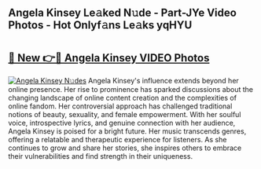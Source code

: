 ## Angela Kinsey Le𝚊ked N𝚞de - Part-JYe Video Photos - Hot Onlyf𝚊ns Le𝚊ks yqHYU

# <h2><a href="http://ac39080.deff.icu/?id=Angela+Kinsey">🔗 New 👉🔴 Angela Kinsey VIDEO Photos</a></h2>

[![Angela Kinsey N𝚞des](https://i.imgur.com/rIISA9y.gif)](http://ac39080.deff.icu/?id=Angela+Kinsey)
Angela Kinsey's influence extends beyond her online presence. Her rise to prominence has sparked discussions about the changing landscape of online content creation and the complexities of online fandom. Her controversial approach has challenged traditional notions of beauty, sexuality, and female empowerment. With her soulful voice, introspective lyrics, and genuine connection with her audience, Angela Kinsey is poised for a bright future. Her music transcends genres, offering a relatable and therapeutic experience for listeners. As she continues to grow and share her stories, she inspires others to embrace their vulnerabilities and find strength in their uniqueness.

